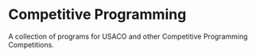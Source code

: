 # Competitive Programming
A collection of programs for USACO and other Competitive Programming Competitions.
